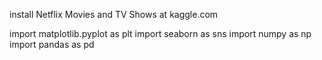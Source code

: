 install Netflix Movies and TV Shows at kaggle.com

import matplotlib.pyplot as plt
import seaborn as sns
import numpy as np
import pandas as pd
